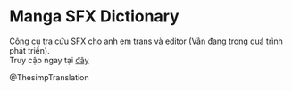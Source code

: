 # Manga SFX Dictionary
Công cụ tra cứu SFX cho anh em trans và editor (Vẫn đang trong quá trình phát triển). <br/>
Truy cập ngay tại [đây](https://thesimp-sfx-dctionary.vercel.app/) <br/>

@ThesimpTranslation
